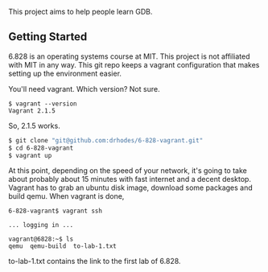 This project aims to help people learn GDB.

Getting Started
----

6.828 is an operating systems course at MIT.  This project is not
affiliated with MIT in any way.  This git repo keeps a vagrant
configuration that makes setting up the environment easier.

You'll need vagrant. Which version? Not sure.

    $ vagrant --version
    Vagrant 2.1.5

So, 2.1.5 works.

```bash
$ git clone "git@github.com:drhodes/6-828-vagrant.git"
$ cd 6-828-vagrant
$ vagrant up 
```

At this point, depending on the speed of your network, it's going to
take about probably about 15 minutes with fast internet and a decent
desktop. Vagrant has to grab an ubuntu disk image, download some
packages and build qemu. When vagrant is done,

    6-828-vagrant$ vagrant ssh
    
    ... logging in ...
    
    vagrant@6828:~$ ls
    qemu  qemu-build  to-lab-1.txt

to-lab-1.txt contains the link to the first lab of 6.828.
